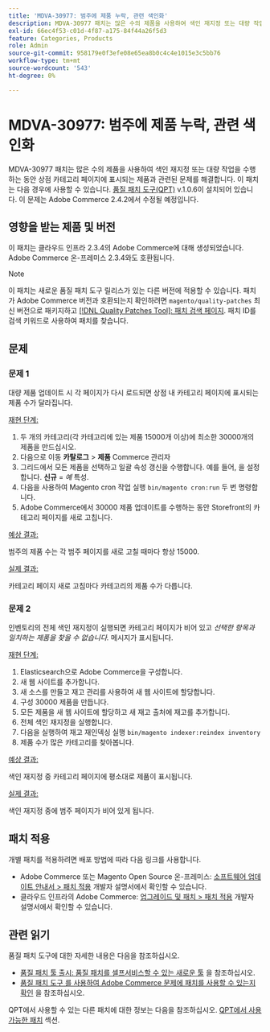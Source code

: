 ```yaml
---
title: 'MDVA-30977: 범주에 제품 누락, 관련 색인화'
description: MDVA-30977 패치는 많은 수의 제품을 사용하여 색인 재지정 또는 대량 작업을 수행하는 동안 상점 카테고리 페이지에 표시되는 제품과 관련된 문제를 해결합니다. 이 패치는 [Quality Patches Tool (QPT)](/help/announcements/adobe-commerce-announcements/magento-quality-patches-released-new-tool-to-self-serve-quality-patches.md) v.1.0.6이 설치된 경우 사용할 수 있습니다. 이 문제는 Adobe Commerce 2.4.2에서 수정될 예정입니다.
exl-id: 66ec4f53-c01d-4f87-a175-84f44a26f5d3
feature: Categories, Products
role: Admin
source-git-commit: 958179e0f3efe08e65ea8b0c4c4e1015e3c5bb76
workflow-type: tm+mt
source-wordcount: '543'
ht-degree: 0%

---
```


# MDVA-30977: 범주에 제품 누락, 관련 색인화

MDVA-30977 패치는 많은 수의 제품을 사용하여 색인 재지정 또는 대량 작업을 수행하는 동안 상점 카테고리 페이지에 표시되는 제품과 관련된 문제를 해결합니다. 이 패치는 다음 경우에 사용할 수 있습니다. [품질 패치 도구(QPT)](/help/announcements/adobe-commerce-announcements/magento-quality-patches-released-new-tool-to-self-serve-quality-patches.md) v.1.0.6이 설치되어 있습니다. 이 문제는 Adobe Commerce 2.4.2에서 수정될 예정입니다.

## 영향을 받는 제품 및 버전

이 패치는 클라우드 인프라 2.3.4의 Adobe Commerce에 대해 생성되었습니다. Adobe Commerce 온-프레미스 2.3.4와도 호환됩니다.

>[!NOTE]
>
>이 패치는 새로운 품질 패치 도구 릴리스가 있는 다른 버전에 적용할 수 있습니다. 패치가 Adobe Commerce 버전과 호환되는지 확인하려면 `magento/quality-patches` 최신 버전으로 패키지하고 [[!DNL Quality Patches Tool]: 패치 검색 페이지](https://devdocs.magento.com/quality-patches/tool.html#patch-grid). 패치 ID를 검색 키워드로 사용하여 패치를 찾습니다.

## 문제

### 문제 1

대량 제품 업데이트 시 각 페이지가 다시 로드되면 상점 내 카테고리 페이지에 표시되는 제품 수가 달라집니다.

<u>재현 단계:</u>

1. 두 개의 카테고리(각 카테고리에 있는 제품 15000개 이상)에 최소한 30000개의 제품을 만드십시오.
1. 다음으로 이동 **카탈로그** > **제품** Commerce 관리자
1. 그리드에서 모든 제품을 선택하고 일괄 속성 갱신을 수행합니다. 예를 들어, 을 설정합니다. **신규** = *예* 특성.
1. 다음을 사용하여 Magento cron 작업 실행 `bin/magento cron:run` 두 번 명령합니다.
1. Adobe Commerce에서 30000 제품 업데이트를 수행하는 동안 Storefront의 카테고리 페이지를 새로 고칩니다.

<u>예상 결과:</u>

범주의 제품 수는 각 범주 페이지를 새로 고칠 때마다 항상 15000.

<u>실제 결과:</u>

카테고리 페이지 새로 고침마다 카테고리의 제품 수가 다릅니다.

### 문제 2

인벤토리의 전체 색인 재지정이 실행되면 카테고리 페이지가 비어 있고 *선택한 항목과 일치하는 제품을 찾을 수 없습니다.* 메시지가 표시됩니다.

<u>재현 단계:</u>

1. Elasticsearch으로 Adobe Commerce을 구성합니다.
1. 새 웹 사이트를 추가합니다.
1. 새 소스를 만들고 재고 관리를 사용하여 새 웹 사이트에 할당합니다.
1. 구성 30000 제품을 만듭니다.
1. 모든 제품을 새 웹 사이트에 할당하고 새 재고 출처에 재고를 추가합니다.
1. 전체 색인 재지정을 실행합니다.
1. 다음을 실행하여 재고 재인덱싱 실행 `bin/magento indexer:reindex inventory`
1. 제품 수가 많은 카테고리를 찾아봅니다.

<u>예상 결과:</u>

색인 재지정 중 카테고리 페이지에 평소대로 제품이 표시됩니다.

<u>실제 결과:</u>

색인 재지정 중에 범주 페이지가 비어 있게 됩니다.

## 패치 적용

개별 패치를 적용하려면 배포 방법에 따라 다음 링크를 사용합니다.

* Adobe Commerce 또는 Magento Open Source 온-프레미스: [소프트웨어 업데이트 안내서 > 패치 적용](https://devdocs.magento.com/guides/v2.4/comp-mgr/patching/mqp.html) 개발자 설명서에서 확인할 수 있습니다.
* 클라우드 인프라의 Adobe Commerce: [업그레이드 및 패치 > 패치 적용](https://devdocs.magento.com/cloud/project/project-patch.html) 개발자 설명서에서 확인할 수 있습니다.

## 관련 읽기

품질 패치 도구에 대한 자세한 내용은 다음을 참조하십시오.

* [품질 패치 툴 출시: 품질 패치를 셀프서비스할 수 있는 새로운 툴](/help/announcements/adobe-commerce-announcements/magento-quality-patches-released-new-tool-to-self-serve-quality-patches.md) 을 참조하십시오.
* [품질 패치 도구 를 사용하여 Adobe Commerce 문제에 패치를 사용할 수 있는지 확인](/help/support-tools/patches-available-in-qpt-tool/check-patch-for-magento-issue-with-magento-quality-patches.md) 을 참조하십시오.

QPT에서 사용할 수 있는 다른 패치에 대한 정보는 다음을 참조하십시오. [QPT에서 사용 가능한 패치](https://support.magento.com/hc/en-us/sections/360010506631-Patches-available-in-MQP-tool-) 섹션.
